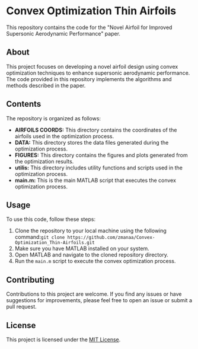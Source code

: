# Convex Optimization Thin Airfoils

This repository contains the code for the "Novel Airfoil for Improved Supersonic Aerodynamic Performance" paper.

## About

This project focuses on developing a novel airfoil design using convex optimization techniques to enhance supersonic aerodynamic performance. The code provided in this repository implements the algorithms and methods described in the paper.

## Contents

The repository is organized as follows:

- **AIRFOILS COORDS:** This directory contains the coordinates of the airfoils used in the optimization process.
- **DATA:** This directory stores the data files generated during the optimization process.
- **FIGURES:** This directory contains the figures and plots generated from the optimization results.
- **utilis:** This directory includes utility functions and scripts used in the optimization process.
- **main.m:** This is the main MATLAB script that executes the convex optimization process.

## Usage

To use this code, follow these steps:

1. Clone the repository to your local machine using the following command:```git clone https://github.com/zmanaa/Convex-Optimization_Thin-Airfoils.git```
2. Make sure you have MATLAB installed on your system.
3. Open MATLAB and navigate to the cloned repository directory.
4. Run the `main.m` script to execute the convex optimization process.

## Contributing

Contributions to this project are welcome. If you find any issues or have suggestions for improvements, please feel free to open an issue or submit a pull request.

## License

This project is licensed under the [MIT License](LICENSE).

